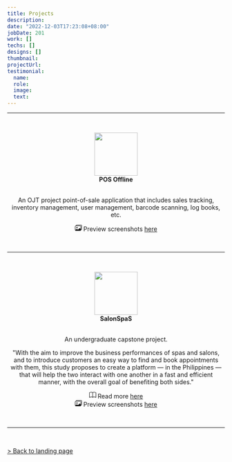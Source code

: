 ```yaml
---
title: Projects
description: 
date: "2022-12-03T17:23:08+08:00"
jobDate: 201
work: []
techs: []
designs: []
thumbnail: 
projectUrl: 
testimonial:
  name: 
  role: 
  image: 
  text: 
---
```


[Updated: 12/3/2022]: # 

<hr> <br>

<center>
<figure>
  <img src="/projects/POSfull.jpg" style="width:100px;height:100px;">
  <figcaption><b>POS Offline</b></figcaption>
  &nbsp;
</figure>

An OJT project point-of-sale application that includes sales tracking, inventory management, user management, barcode scanning, log books, etc.  

<svg xmlns="http://www.w3.org/2000/svg" width="16" height="16" fill="currentColor" class="bi bi-images" viewBox="0 0 16 16"><path d="M4.502 9a1.5 1.5 0 1 0 0-3 1.5 1.5 0 0 0 0 3z"/><path d="M14.002 13a2 2 0 0 1-2 2h-10a2 2 0 0 1-2-2V5A2 2 0 0 1 2 3a2 2 0 0 1 2-2h10a2 2 0 0 1 2 2v8a2 2 0 0 1-1.998 2zM14 2H4a1 1 0 0 0-1 1h9.002a2 2 0 0 1 2 2v7A1 1 0 0 0 15 11V3a1 1 0 0 0-1-1zM2.002 4a1 1 0 0 0-1 1v8l2.646-2.354a.5.5 0 0 1 .63-.062l2.66 1.773 3.71-3.71a.5.5 0 0 1 .577-.094l1.777 1.947V5a1 1 0 0 0-1-1h-10z"/>
</svg>&nbsp;Preview screenshots
<a href="https://imgur.com/a/IsVJ0z5" target="_blank" title='Because of privacy. We are not allowed to share the code.'>here</a> 
</center>

<br> <hr> <br>

<center>
<figure>
  <img src="/projects/SalonSpaS_Logo.png" style="width:100px;height:100px;">
  <figcaption><b>SalonSpaS</b></figcaption>
  &nbsp;
</figure>

An undergraduate capstone project.  

"With the aim to improve the business performances of spas and salons, and to introduce customers an easy way to find and book appointments with them, this study proposes to create a platform — in the Philippines — that will help the two interact with one another in a fast and efficient manner, with the overall goal of benefiting both sides."

<svg xmlns="http://www.w3.org/2000/svg" width="16" height="16" fill="currentColor" class="bi bi-book" viewBox="0 0 16 16"><path d="M1 2.828c.885-.37 2.154-.769 3.388-.893 1.33-.134 2.458.063 3.112.752v9.746c-.935-.53-2.12-.603-3.213-.493-1.18.12-2.37.461-3.287.811V2.828zm7.5-.141c.654-.689 1.782-.886 3.112-.752 1.234.124 2.503.523 3.388.893v9.923c-.918-.35-2.107-.692-3.287-.81-1.094-.111-2.278-.039-3.213.492V2.687zM8 1.783C7.015.936 5.587.81 4.287.94c-1.514.153-3.042.672-3.994 1.105A.5.5 0 0 0 0 2.5v11a.5.5 0 0 0 .707.455c.882-.4 2.303-.881 3.68-1.02 1.409-.142 2.59.087 3.223.877a.5.5 0 0 0 .78 0c.633-.79 1.814-1.019 3.222-.877 1.378.139 2.8.62 3.681 1.02A.5.5 0 0 0 16 13.5v-11a.5.5 0 0 0-.293-.455c-.952-.433-2.48-.952-3.994-1.105C10.413.809 8.985.936 8 1.783z"/>
</svg>&nbsp;Read more [here](/projects/%5BRevised%20Final%5D%20Benefits%20of%20a%20Web-based%20Salon%20and%20Spa%20Business%20Directory%20and%20Booking%20System%20in%20Metro%20Manila.pdf "This is pretty long")  
<svg xmlns="http://www.w3.org/2000/svg" width="16" height="16" fill="currentColor" class="bi bi-images" viewBox="0 0 16 16"><path d="M4.502 9a1.5 1.5 0 1 0 0-3 1.5 1.5 0 0 0 0 3z"/><path d="M14.002 13a2 2 0 0 1-2 2h-10a2 2 0 0 1-2-2V5A2 2 0 0 1 2 3a2 2 0 0 1 2-2h10a2 2 0 0 1 2 2v8a2 2 0 0 1-1.998 2zM14 2H4a1 1 0 0 0-1 1h9.002a2 2 0 0 1 2 2v7A1 1 0 0 0 15 11V3a1 1 0 0 0-1-1zM2.002 4a1 1 0 0 0-1 1v8l2.646-2.354a.5.5 0 0 1 .63-.062l2.66 1.773 3.71-3.71a.5.5 0 0 1 .577-.094l1.777 1.947V5a1 1 0 0 0-1-1h-10z"/>
</svg>&nbsp;Preview screenshots 
<a href="https://imgur.com/a/lJ9xOPk" target="_blank" title="since it's locally developed and not deployed">here</a> 
</center>

<br> <hr> <br>

[> Back to landing page](/ "Go back to where it all began ...ok sorry")